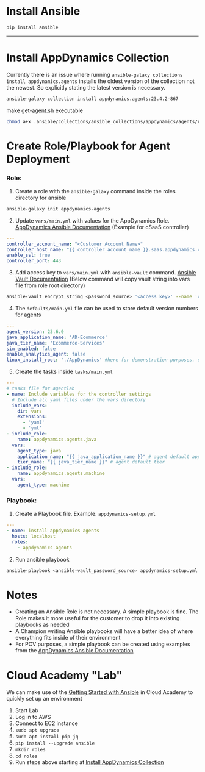 # Install Ansible

```sh
pip install ansible
```
-------------------
# Install AppDynamics Collection
Currently there is an issue where running `ansible-galaxy collections install appdynamics.agents` installs the oldest version of the collection not the newest. So explicitly stating the latest version is necessary. 
```sh
ansible-galaxy collection install appdynamics.agents:23.4.2-867
```
make get-agent.sh executable
```sh
chmod a+x .ansible/collections/ansible_collections/appdynamics/agents/roles/common/files/get-agent.sh
```
# Create Role/Playbook for Agent Deployment
### Role:
1) Create a role with the `ansible-galaxy` command inside the roles directory for ansible
```sh
ansible-galaxy init appdynamics-agents
```
2) Update `vars/main.yml` with values for the AppDynamics Role. [AppDynamics Ansible Documentation](https://docs.appdynamics.com/appd/23.x/latest/en/application-monitoring/install-app-server-agents/agent-management/standalone-host-platforms/ansible) (Example for cSaaS controller)
```yml
---
controller_account_name: "<Customer Account Name>"
controller_host_name: "{{ controller_account_name }}.saas.appdynamics.com"
enable_ssl: true
controller_port: 443
```
3) Add access key to `vars/main.yml` with `ansible-vault` command. [Ansible Vault Documentation](https://docs.ansible.com/ansible/latest/vault_guide/vault_encrypting_content.html#creating-encrypted-variables) (Below command will copy vault string into vars file from role root directory)
```sh
ansible-vault encrypt_string <password_source> '<access key>' --name 'controller_account_access_key' >> vars/main.yml
```
4) The `defaults/main.yml` file can be used to store default version numbers for agents
```yml
---
agent_version: 23.6.0
java_application_name: 'AD-Ecommerce'
java_tier_name: 'Ecommerce-Services'
sim_enabled: false
enable_analytics_agent: false
linux_install_root: './AppDynamics' #here for demonstration purposes. defualt root is /opt/appdynamics
```
5) Create the tasks inside `tasks/main.yml`
```yml
---
# tasks file for agentlab
- name: Include variables for the controller settings
  # Include all yaml files under the vars directory
  include_vars:
    dir: vars
    extensions:
      - 'yaml'
      - 'yml'
- include_role:
    name: appdynamics.agents.java
  vars:
    agent_type: java
    application_name: "{{ java_application_name }}" # agent default application
    tier_name: "{{ java_tier_name }}" # agent default tier
- include_role:
    name: appdynamics.agents.machine
  vars:
    agent_type: machine
```
### Playbook:
1) Create a Playbook file. Example: `appdynamics-setup.yml`
```yml
---
- name: install appdynamics agents
  hosts: localhost
  roles:
    - appdynamics-agents
```
2) Run ansible playbook
```sh
ansible-playbook <ansible-vault_password_source> appdynamics-setup.yml 
```
# Notes
- Creating an Ansible Role is not necessary. A simple playbook is fine. The Role makes it more useful for the customer to drop it into existing playbooks as needed
- A Champion writing Ansible playbooks will have a better idea of where everything fits inside of their environment
- For POV purposes, a simple playbook can be created using examples from the [AppDynamics Ansible Documentation](https://docs.appdynamics.com/appd/23.x/latest/en/application-monitoring/install-app-server-agents/agent-management/standalone-host-platforms/ansible)

# Cloud Academy "Lab"
We can make use of the [Getting Started with Ansible](https://cloudacademy.com/lab/getting-started-ansible/) in Cloud Academy to quickly set up an environment
1) Start Lab
2) Log in to AWS
3) Connect to EC2 instance
4) `sudo apt upgrade`
5) `sudo apt install pip jq`
6) `pip install --upgrade ansible`
7) `mkdir roles`
8) `cd roles`
9)  Run steps above starting at [Install AppDynamics Collection](#install-appdynamics-collection)
